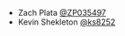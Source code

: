 * Zach Plata [@ZP035497][zach-plata]
* Kevin Shekleton [@ks8252][kevin-shekleton]

[zach-plata]: http://github.cerner.com/ZP035497
[kevin-shekleton]: http://github.cerner.com/ks8252
